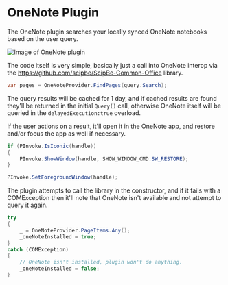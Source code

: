 # OneNote Plugin
The OneNote plugin searches your locally synced OneNote notebooks based on the user query.

![Image of OneNote plugin](/microsoft/PowerToys/raw/main/doc/images/launcher/plugins/onenote.png)

The code itself is very simple, basically just a call into OneNote interop via the https://github.com/scipbe/ScipBe-Common-Office library.

```csharp
var pages = OneNoteProvider.FindPages(query.Search);
```

The query results will be cached for 1 day, and if cached results are found they'll be returned in the initial `Query()` call, otherwise OneNote itself will be queried in the `delayedExecution:true` overload.

If the user actions on a result, it'll open it in the OneNote app, and restore and/or focus the app as well if necessary.

```csharp
if (PInvoke.IsIconic(handle))
{
    PInvoke.ShowWindow(handle, SHOW_WINDOW_CMD.SW_RESTORE);
}

PInvoke.SetForegroundWindow(handle);
```

The plugin attempts to call the library in the constructor, and if it fails with a COMException then it'll note that OneNote isn't available and not attempt to query it again.

```csharp
try
{
    _ = OneNoteProvider.PageItems.Any();
    _oneNoteInstalled = true;
}
catch (COMException)
{
    // OneNote isn't installed, plugin won't do anything.
    _oneNoteInstalled = false;
}
```
